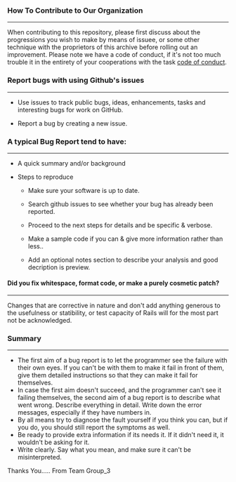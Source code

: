### How To Contribute to Our Organization
--------------------------------------------
When contributing to this repository, please first discuss about the progressions you wish to make by means of issuee, or some other technique with the proprietors of this archive before rolling out an improvement.
Please note we have a code of conduct, if it's not too much trouble it in the entirety of your cooperations with the task [code of conduct].

[code of conduct]:https://github.com/EinGyinMoe/Group3/blob/master/CODE_OF_CONDUCT.md


### Report bugs with using Github's issues
--------------------------------------------
* Use issues to track public bugs, ideas, enhancements, tasks and interesting bugs for work on GitHub.

* Report a bug by creating a new issue.

### A typical Bug Report tend to have:
------------------------------------------

* A quick summary and/or background

* Steps to reproduce

  * Make sure your software is up to date.
  
  * Search github issues to see whether your bug has already been reported.

  * Proceed to the next steps for details and be specific & verbose.

  * Make a sample code if you can &  give more information rather than less..

  * Add an optional notes section to describe your analysis and good decription is preview.

#### **Did you fix whitespace, format code, or make a purely cosmetic patch?**
----------------------------------------------------------------------------------
Changes that are corrective in nature and don't add anything generous to the usefulness or statibility, or test capacity of Rails will for the most part not be acknowledged.

### Summary 
-------------
* The first aim of a bug report is to let the programmer see the failure with their own eyes. If you can't be with them to make it fail in front of them, give them detailed instructions so that they can make it fail for themselves.
* In case the first aim doesn't succeed, and the programmer can't see it failing themselves, the second aim of a bug report is to describe what went wrong. Describe everything in detail.  Write down the error messages, especially if they have numbers in.
* By all means try to diagnose the fault yourself if you think you can, but if you do, you should still report the symptoms as well.
* Be ready to provide extra information if its needs it. If it didn't need it, it wouldn't be asking for it. 
* Write clearly. Say what you mean, and make sure it can't be misinterpreted.

Thanks You.....
From Team Group_3
  
  
  

